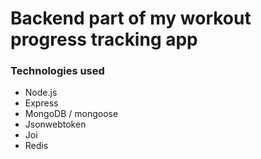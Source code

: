 # Backend part of my workout progress tracking app

### Technologies used

- Node.js
- Express
- MongoDB / mongoose
- Jsonwebtoken
- Joi
- Redis